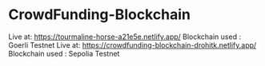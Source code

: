 # CrowdFunding-Blockchain
Live at: https://tourmaline-horse-a21e5e.netlify.app/
Blockchain used : Goerli Testnet
Live at: https://crowdfunding-blockchain-drohitk.netlify.app/
Blockchain used : Sepolia Testnet
